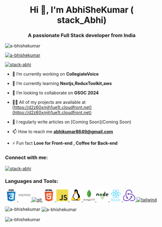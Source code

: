 <h1 align="center">Hi 👋, I'm AbhiSheKumar ( stack_Abhi)</h1>
<h3 align="center">A passionate Full Stack developer from India</h3>

<p align="left"> <img src="https://komarev.com/ghpvc/?username=a-bhishekumar&label=Profile%20views&color=0e75b6&style=flat" alt="a-bhishekumar" /> </p>

<p align="left"> <a href="https://github.com/ryo-ma/github-profile-trophy"><img src="https://github-profile-trophy.vercel.app/?username=a-bhishekumar" alt="a-bhishekumar" /></a> </p>

<p align="left"> <a href="https://twitter.com/stack-abhi" target="blank"><img src="https://img.shields.io/twitter/follow/stack-abhi?logo=twitter&style=for-the-badge" alt="stack-abhi" /></a> </p>

- 🔭 I’m currently working on **CollegiateVoice**

- 🌱 I’m currently learning **Nextjs,ReduxToolkit,aws**

- 👯 I’m looking to collaborate on **GSOC 2024**

- 👨‍💻 All of my projects are available at [https://d2z60xmjh1ue1t.cloudfront.net](https://d2z60xmjh1ue1t.cloudfront.net)

- 📝 I regularly write articles on [Coming Soon](Coming Soon)

- 📫 How to reach me **abhikumar8649@gmail.com**

- ⚡ Fun fact **Love for Front-end , Coffee for Back-end**

<h3 align="left">Connect with me:</h3>
<p align="left">
<a href="https://twitter.com/stack-abhi" target="blank"><img align="center" src="https://raw.githubusercontent.com/rahuldkjain/github-profile-readme-generator/master/src/images/icons/Social/twitter.svg" alt="stack-abhi" height="30" width="40" /></a>
</p>

<h3 align="left">Languages and Tools:</h3>
<p align="left"> <a href="https://www.w3schools.com/css/" target="_blank" rel="noreferrer"> <img src="https://raw.githubusercontent.com/devicons/devicon/master/icons/css3/css3-original-wordmark.svg" alt="css3" width="40" height="40"/> </a> <a href="https://expressjs.com" target="_blank" rel="noreferrer"> <img src="https://raw.githubusercontent.com/devicons/devicon/master/icons/express/express-original-wordmark.svg" alt="express" width="40" height="40"/> </a> <a href="https://git-scm.com/" target="_blank" rel="noreferrer"> <img src="https://www.vectorlogo.zone/logos/git-scm/git-scm-icon.svg" alt="git" width="40" height="40"/> </a> <a href="https://www.w3.org/html/" target="_blank" rel="noreferrer"> <img src="https://raw.githubusercontent.com/devicons/devicon/master/icons/html5/html5-original-wordmark.svg" alt="html5" width="40" height="40"/> </a> <a href="https://developer.mozilla.org/en-US/docs/Web/JavaScript" target="_blank" rel="noreferrer"> <img src="https://raw.githubusercontent.com/devicons/devicon/master/icons/javascript/javascript-original.svg" alt="javascript" width="40" height="40"/> </a> <a href="https://www.linux.org/" target="_blank" rel="noreferrer"> <img src="https://raw.githubusercontent.com/devicons/devicon/master/icons/linux/linux-original.svg" alt="linux" width="40" height="40"/> </a> <a href="https://www.mongodb.com/" target="_blank" rel="noreferrer"> <img src="https://raw.githubusercontent.com/devicons/devicon/master/icons/mongodb/mongodb-original-wordmark.svg" alt="mongodb" width="40" height="40"/> </a> <a href="https://nodejs.org" target="_blank" rel="noreferrer"> <img src="https://raw.githubusercontent.com/devicons/devicon/master/icons/nodejs/nodejs-original-wordmark.svg" alt="nodejs" width="40" height="40"/> </a> <a href="https://reactjs.org/" target="_blank" rel="noreferrer"> <img src="https://raw.githubusercontent.com/devicons/devicon/master/icons/react/react-original-wordmark.svg" alt="react" width="40" height="40"/> </a> <a href="https://redux.js.org" target="_blank" rel="noreferrer"> <img src="https://raw.githubusercontent.com/devicons/devicon/master/icons/redux/redux-original.svg" alt="redux" width="40" height="40"/> </a> <a href="https://tailwindcss.com/" target="_blank" rel="noreferrer"> <img src="https://www.vectorlogo.zone/logos/tailwindcss/tailwindcss-icon.svg" alt="tailwind" width="40" height="40"/> </a> </p>

<p><img align="left" src="https://github-readme-stats.vercel.app/api/top-langs?username=a-bhishekumar&show_icons=true&locale=en&layout=compact" alt="a-bhishekumar" /></p>

<p>&nbsp;<img align="center" src="https://github-readme-stats.vercel.app/api?username=a-bhishekumar&show_icons=true&locale=en" alt="a-bhishekumar" /></p>

<p><img align="center" src="https://github-readme-streak-stats.herokuapp.com/?user=a-bhishekumar&" alt="a-bhishekumar" /></p>
